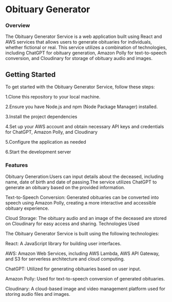 

# Obituary Generator 

### Overview

The Obituary Generator Service is a web application built using React and AWS services that allows users to generate obituaries for individuals, whether fictional or real. This service utilizes a combination of technologies, including ChatGPT for obituary generation, Amazon Polly for text-to-speech conversion, and Cloudinary for storage of obituary audio and images.

## Getting Started

To get started with the Obituary Generator Service, follow these steps:

1.Clone this repository to your local machine.

2.Ensure you have Node.js and npm (Node Package Manager) installed.

3.Install the project dependencies

4.Set up your AWS account and obtain necessary API keys and credentials for ChatGPT, Amazon Polly, and Cloudinary 

5.Configure the application as needed

6.Start the development server

### Features

Obituary Generation:Users can input details about the deceased, including name, date of birth and date of passing.The service utilizes ChatGPT to generate an obituary based on the provided information.

Text-to-Speech Conversion: Generated obituaries can be converted into speech using Amazon Polly, creating a more interactive and accessible obituary experience.

Cloud Storage: The obituary audio and an image of the deceased are stored on Cloudinary for easy access and sharing.
Technologies Used

The Obituary Generator Service is built using the following technologies:

React: A JavaScript library for building user interfaces.

AWS: Amazon Web Services, including AWS Lambda, AWS API Gateway, and S3 for serverless architecture and cloud computing.

ChatGPT: Utilized for generating obituaries based on user input.

Amazon Polly: Used for text-to-speech conversion of generated obituaries.

Cloudinary: A cloud-based image and video management platform used for storing audio files and images.